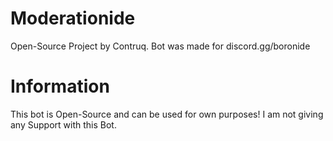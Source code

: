 # Moderationide
Open-Source Project by Contruq. 
Bot was made for discord.gg/boronide

# Information
This bot is Open-Source and can be used for own purposes!
I am not giving any Support with this Bot.
